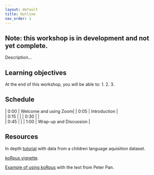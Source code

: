 ```yaml
---
layout: default
title: Outline
nav_order: 1
---
```


## Note: this workshop is in development and not yet complete.

Description...

## Learning objectives

At the end of this workshop, you will be able to:
1.
2.
3.

## Schedule

| 0:00 | Welcome and using Zoom|
| 0:05 | Introduction |  
| 0:15 |  |
| 0:30 |  |   
| 0:45 |  |
| 1:00 | Wrap-up and Discussion |

## Resources
<p>In depth <a href="https://ladal.edu.au/corplingr.html" target="_blank">tutorial</a> with data from a children language aquisition dataset.</p>
<p><a href="https://cran.r-project.org/web/packages/koRpus/vignettes/koRpus_vignette.html" target="_blank">koRpus vignette</a>.</p>
<p><a href="https://irhuru.github.io/blog/korpus-peterpan/" target="_blank">Example of using koRpus</a> with the text from Peter Pan.</p>
